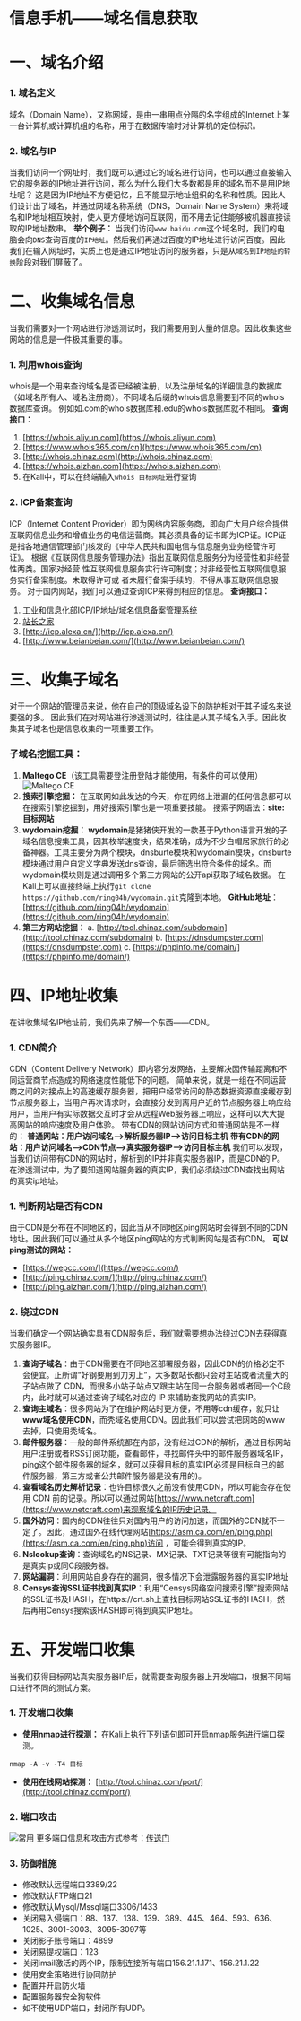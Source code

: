 # 信息手机——域名信息获取

# 一、域名介绍

### 1. 域名定义
域名（Domain Name），又称网域，是由一串用点分隔的名字组成的Internet上某一台计算机或计算机组的名称，用于在数据传输时对计算机的定位标识。
### 2. 域名与IP
当我们访问一个网址时，我们既可以通过它的域名进行访问，也可以通过直接输入它的服务器的IP地址进行访问，那么为什么我们大多数都是用的域名而不是用IP地址呢？
这是因为IP地址不方便记忆，且不能显示地址组织的名称和性质。因此人们设计出了域名，并通过网域名称系统（DNS，Domain Name System）来将域名和IP地址相互映射，使人更方便地访问互联网，而不用去记住能够被机器直接读取的IP地址数串。
**举个例子：**
当我们访问`www.baidu.com`这个域名时，我们的电脑会向`DNS`查询百度的`IP地址`。然后我们再通过百度的IP地址进行访问百度。因此我们在输入网址时，实质上也是通过IP地址访问的服务器，只是从`域名到IP地址的转换`阶段对我们屏蔽了。
# 二、收集域名信息
当我们需要对一个网站进行渗透测试时，我们需要用到大量的信息。因此收集这些网站的信息是一件极其重要的事。
### 1. 利用whois查询
whois是一个用来查询域名是否已经被注册，以及注册域名的详细信息的数据库（如域名所有人、域名注册商）。不同域名后缀的whois信息需要到不同的whois数据库查询。
例如如.com的whois数据库和.edu的whois数据库就不相同。
**查询接口：**
1. [https://whois.aliyun.com](https://whois.aliyun.com)
2. [https://www.whois365.com/cn](https://www.whois365.com/cn)
3. [http://whois.chinaz.com](http://whois.chinaz.com)
4. [https://whois.aizhan.com](https://whois.aizhan.com)
5. 在Kali中，可以在终端输入`whois 目标网址`进行查询
### 2. ICP备案查询
ICP（Internet Content Provider）即为网络内容服务商，即向广大用户综合提供互联网信息业务和增值业务的电信运营商。其必须具备的证书即为ICP证。ICP证是指各地通信管理部门核发的《中华人民共和国电信与信息服务业务经营许可证》。
根据《互联网信息服务管理办法》指出互联网信息服务分为经营性和非经营性两类。国家对经营 性互联网信息服务实行许可制度；对非经营性互联网信息服务实行备案制度。未取得许可或 者未履行备案手续的，不得从事互联网信息服务。
对于国内网站，我们可以通过查询ICP来得到相应的信息。
**查询接口：**
1. [工业和信息化部ICP/IP地址/域名信息备案管理系统](http://www.beian.miit.gov.cn/publish/query/indexFirst.action)
2. [站长之家](http://icp.chinaz.com/)
3. [http://icp.alexa.cn/](http://icp.alexa.cn/)
4. [http://www.beianbeian.com/](http://www.beianbeian.com/)
# 三、收集子域名
对于一个网站的管理员来说，他在自己的顶级域名设下的防护相对于其子域名来说要强的多。
因此我们在对网站进行渗透测试时，往往是从其子域名入手。因此收集其子域名也是信息收集的一项重要工作。
### 子域名挖掘工具：
1. **Maltego CE**（该工具需要登注册登陆才能使用，有条件的可以使用）![Maltego CE](https://pic.try-hard.cn/blog/20200208110654153.png)
2. **搜索引擎挖掘：**
在互联网如此发达的今天，你在网络上泄漏的任何信息都可以在搜索引擎挖掘到，用好搜索引擎也是一项重要技能。
搜索子网语法：**site:目标网站**
3. **wydomain挖掘：**
**wydomain**是猪猪侠开发的一款基于Python语言开发的子域名信息搜集工具，因其枚举速度快，结果准确，成为不少白帽居家旅行的必备神器。工具主要分为两个模块，dnsburte模块和wydomain模块，dnsburte模块通过用户自定义字典发送dns查询，最后筛选出符合条件的域名。而wydomain模块则是通过调用多个第三方网站的公开api获取子域名数据。
在Kali上可以直接终端上执行`git clone https://github.com/ring04h/wydomain.git`克隆到本地。
**GitHub地址**：[https://github.com/ring04h/wydomain](https://github.com/ring04h/wydomain)
4. **第三方网站挖掘：**
    a. [http://tool.chinaz.com/subdomain](http://tool.chinaz.com/subdomain)
	b. [https://dnsdumpster.com](https://dnsdumpster.com)
	c. [https://phpinfo.me/domain/](https://phpinfo.me/domain/)
# 四、IP地址收集
 在讲收集域名IP地址前，我们先来了解一个东西——CDN。
### 1. CDN简介
 CDN（Content Delivery Network）即内容分发网络，主要解决因传输距离和不同运营商节点造成的网络速度性能低下的问题。
简单来说，就是一组在不同运营商之间的对接点上的高速缓存服务器，把用户经常访问的静态数据资源直接缓存到节点服务器上，当用户再次请求时，会直接分发到离用户近的节点服务器上响应给用户，当用户有实际数据交互时才会从远程Web服务器上响应，这样可以大大提高网站的响应速度及用户体验。
带有CDN的网站访问方式和普通网站是不一样的：
**普通网站：用户访问域名-->解析服务器IP-->访问目标主机**
**带有CDN的网站：用户访问域名-->CDN节点-->真实服务器IP-->访问目标主机**
我们可以发现，当我们访问带有CDN的网站时，解析到的IP并非真实服务器IP，而是CDN的IP。
在渗透测试中，为了要知道网站服务器的真实IP，我们必须绕过CDN查找出网站的真实ip地址。
### 1. 判断网站是否有CDN
由于CDN是分布在不同地区的，因此当从不同地区ping网站时会得到不同的CDN地址。因此我们可以通过从多个地区ping网站的方式判断网站是否有CDN。
**可以ping测试的网站：**
- [https://wepcc.com/](https://wepcc.com/)
- [http://ping.chinaz.com/](http://ping.chinaz.com/)
- [http://ping.aizhan.com/](http://ping.aizhan.com/)
### 2. 绕过CDN
当我们确定一个网站确实具有CDN服务后，我们就需要想办法绕过CDN去获得真实服务器IP。
1. **查询子域名**：由于CDN需要在不同地区部署服务器，因此CDN的价格必定不会便宜。正所谓“好钢要用到刀刃上”，大多数站长都只会对主站或者流量大的子站点做了 CDN，而很多小站子站点又跟主站在同一台服务器或者同一个C段内，此时就可以通过查询子域名对应的 IP 来辅助查找网站的真实IP。
2. **查询主域名**：很多网站为了在维护网站时更方便，不用等cdn缓存，就只让**www域名使用CDN**，而秃域名使用CDN。因此我们可以尝试把网站的www去掉，只使用秃域名。
3. **邮件服务器**：一般的邮件系统都在内部，没有经过CDN的解析，通过目标网站用户注册或者RSS订阅功能，查看邮件，寻找邮件头中的邮件服务器域名IP，ping这个邮件服务器的域名，就可以获得目标的真实IP(必须是目标自己的邮件服务器，第三方或者公共邮件服务器是没有用的)。
4. **查看域名历史解析记录**：也许目标很久之前没有使用CDN，所以可能会存在使用 CDN 前的记录。所以可以通过网站[https://www.netcraft.com](https://www.netcraft.com)来观察域名的IP历史记录。
5. **国外访问**：国内的CDN往往只对国内用户的访问加速，而国外的CDN就不一定了。因此，通过国外在线代理网站[https://asm.ca.com/en/ping.php](https://asm.ca.com/en/ping.php)访问 ，可能会得到真实的IP。
6. **Nslookup查询**：查询域名的NS记录、MX记录、TXT记录等很有可能指向的是真实ip或同C段服务器。
7. **网站漏洞**：利用网站自身存在的漏洞，很多情况下会泄露服务器的真实IP地址
8. **Censys查询SSL证书找到真实IP**：利用“Censys网络空间搜索引擎”搜索网站的SSL证书及HASH，在https://crt.sh上查找目标网站SSL证书的HASH，然后再用Censys搜索该HASH即可得到真实IP地址。
# 五、开发端口收集
当我们获得目标网站真实服务器IP后，就需要查询服务器上开发端口，根据不同端口进行不同的测试方案。
### 1. 开发端口收集
- **使用nmap进行探测：**
在Kali上执行下列语句即可开启nmap服务进行端口探测。
```shell
nmap -A -v -T4 目标
```
- **使用在线网站探测：**
[http://tool.chinaz.com/port/](http://tool.chinaz.com/port/)

 ### 2. 端口攻击
![常用](https://img-blog.csdnimg.cn/20200208144044886.png?x-oss-process=image/watermark,type_ZmFuZ3poZW5naGVpdGk,shadow_10,text_aHR0cHM6Ly9ibG9nLmNzZG4ubmV0L3FxXzQzNTgwMTkz,size_16,color_FFFFFF,t_70)
更多端口信息和攻击方式参考：[传送门](https://blog.csdn.net/u012725164/article/details/50988455)
### 3. 防御措施
- 修改默认远程端口3389/22
- 修改默认FTP端口21
- 修改默认Mysql/Mssql端口3306/1433
- 关闭易入侵端口：88、137、138、139、389、445、464、593、636、1025、3001-3003、3095-3097等
- 关闭影子账号端口：4899
- 关闭易提权端口：123
- 关闭imail激活的两个IP，限制连接所有端口156.21.1.171、156.21.1.22
- 使用安全策略进行协同防护
- 配置并开启防火墙
- 配置服务器安全狗软件
- 如不使用UDP端口，封闭所有UDP。